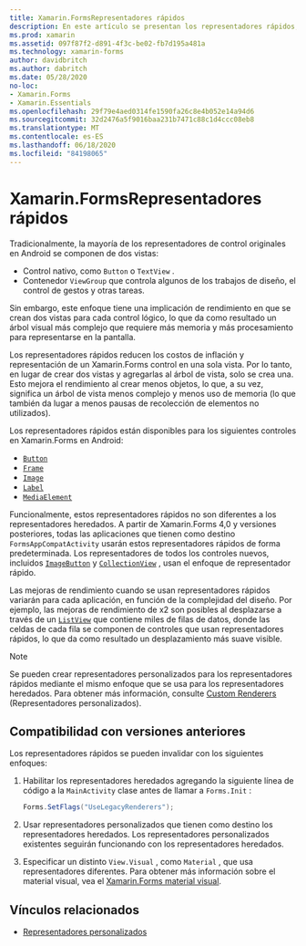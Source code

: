 ```yaml
---
title: Xamarin.FormsRepresentadores rápidos
description: En este artículo se presentan los representadores rápidos, que reducen los costos de inflación y representación de un Xamarin.Forms control en Android mediante el acoplamiento de la jerarquía de control nativa resultante.
ms.prod: xamarin
ms.assetid: 097f87f2-d891-4f3c-be02-fb7d195a481a
ms.technology: xamarin-forms
author: davidbritch
ms.author: dabritch
ms.date: 05/28/2020
no-loc:
- Xamarin.Forms
- Xamarin.Essentials
ms.openlocfilehash: 29f79e4aed0314fe1590fa26c8e4b052e14a94d6
ms.sourcegitcommit: 32d2476a5f9016baa231b7471c88c1d4ccc08eb8
ms.translationtype: MT
ms.contentlocale: es-ES
ms.lasthandoff: 06/18/2020
ms.locfileid: "84198065"
---
```

# <a name="xamarinforms-fast-renderers"></a>Xamarin.FormsRepresentadores rápidos

Tradicionalmente, la mayoría de los representadores de control originales en Android se componen de dos vistas:

- Control nativo, como `Button` o `TextView` .
- Contenedor `ViewGroup` que controla algunos de los trabajos de diseño, el control de gestos y otras tareas.

Sin embargo, este enfoque tiene una implicación de rendimiento en que se crean dos vistas para cada control lógico, lo que da como resultado un árbol visual más complejo que requiere más memoria y más procesamiento para representarse en la pantalla.

Los representadores rápidos reducen los costos de inflación y representación de un Xamarin.Forms control en una sola vista. Por lo tanto, en lugar de crear dos vistas y agregarlas al árbol de vista, solo se crea una. Esto mejora el rendimiento al crear menos objetos, lo que, a su vez, significa un árbol de vista menos complejo y menos uso de memoria (lo que también da lugar a menos pausas de recolección de elementos no utilizados).

Los representadores rápidos están disponibles para los siguientes controles en Xamarin.Forms en Android:

- [`Button`](xref:Xamarin.Forms.Button)
- [`Frame`](xref:Xamarin.Forms.Frame)
- [`Image`](xref:Xamarin.Forms.Image)
- [`Label`](xref:Xamarin.Forms.Label)
- [`MediaElement`](xref:Xamarin.Forms.MediaElement)

Funcionalmente, estos representadores rápidos no son diferentes a los representadores heredados. A partir de Xamarin.Forms 4,0 y versiones posteriores, todas las aplicaciones que tienen como destino `FormsAppCompatActivity` usarán estos representadores rápidos de forma predeterminada. Los representadores de todos los controles nuevos, incluidos [`ImageButton`](xref:Xamarin.Forms.ImageButton) y [`CollectionView`](xref:Xamarin.Forms.CollectionView) , usan el enfoque de representador rápido.

Las mejoras de rendimiento cuando se usan representadores rápidos variarán para cada aplicación, en función de la complejidad del diseño. Por ejemplo, las mejoras de rendimiento de x2 son posibles al desplazarse a través de un [`ListView`](xref:Xamarin.Forms.ListView) que contiene miles de filas de datos, donde las celdas de cada fila se componen de controles que usan representadores rápidos, lo que da como resultado un desplazamiento más suave visible.

> [!NOTE]
> Se pueden crear representadores personalizados para los representadores rápidos mediante el mismo enfoque que se usa para los representadores heredados. Para obtener más información, consulte [Custom Renderers](~/xamarin-forms/app-fundamentals/custom-renderer/index.md) (Representadores personalizados).

## <a name="backwards-compatibility"></a>Compatibilidad con versiones anteriores

Los representadores rápidos se pueden invalidar con los siguientes enfoques:

1. Habilitar los representadores heredados agregando la siguiente línea de código a la `MainActivity` clase antes de llamar a `Forms.Init` :

    ```csharp
    Forms.SetFlags("UseLegacyRenderers");
    ```

1. Usar representadores personalizados que tienen como destino los representadores heredados. Los representadores personalizados existentes seguirán funcionando con los representadores heredados.
1. Especificar un distinto `View.Visual` , como `Material` , que usa representadores diferentes. Para obtener más información sobre el material visual, vea el [ Xamarin.Forms material visual](~/xamarin-forms/user-interface/visual/material-visual.md).

## <a name="related-links"></a>Vínculos relacionados

- [Representadores personalizados](~/xamarin-forms/app-fundamentals/custom-renderer/index.md)
